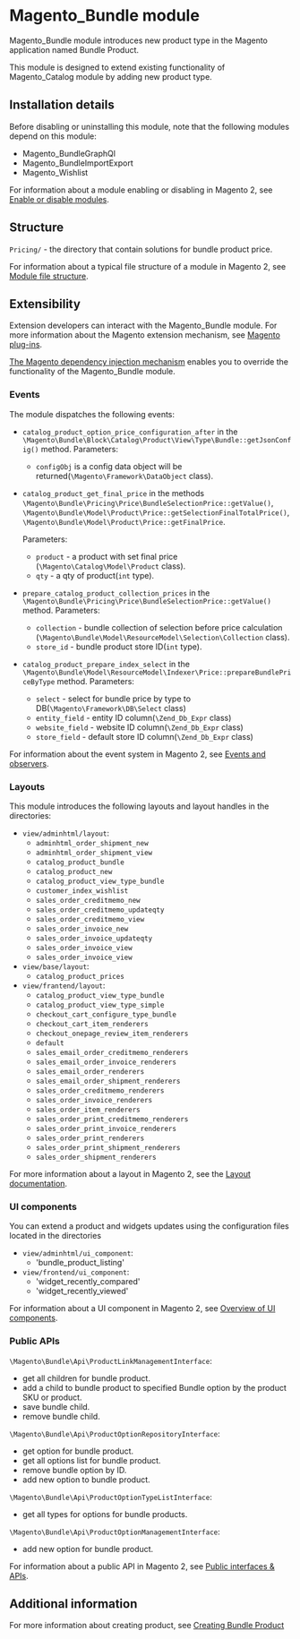 # Magento_Bundle module
Magento_Bundle module introduces new product type in the Magento application named Bundle Product.

This module is designed to extend existing functionality of Magento_Catalog module by adding new product type.

## Installation details

Before disabling or uninstalling this module, note that the following modules depend on this module:

- Magento_BundleGraphQl
- Magento_BundleImportExport
- Magento_Wishlist

For information about a module enabling or disabling in Magento 2, see [Enable or disable modules](https://devdocs.magento.com/guides/v2.4/install-gde/install/cli/install-cli-subcommands-enable.html).

## Structure

`Pricing/` - the directory that contain solutions for bundle product price.

For information about a typical file structure of a module in Magento 2, see [Module file structure](http://devdocs.magento.com/guides/v2.4/extension-dev-guide/build/module-file-structure.html#module-file-structure).

## Extensibility

Extension developers can interact with the Magento_Bundle module. For more information about the Magento extension mechanism, see [Magento plug-ins](http://devdocs.magento.com/guides/v2.4/extension-dev-guide/plugins.html).

[The Magento dependency injection mechanism](http://devdocs.magento.com/guides/v2.4/extension-dev-guide/depend-inj.html) enables you to override the functionality of the Magento_Bundle module.

### Events

The module dispatches the following events:

 - `catalog_product_option_price_configuration_after` in the `\Magento\Bundle\Block\Catalog\Product\View\Type\Bundle::getJsonConfig()` method. Parameters:
    - `configObj` is a config data object will be returned(`\Magento\Framework\DataObject` class).
- `catalog_product_get_final_price` in the methods `\Magento\Bundle\Pricing\Price\BundleSelectionPrice::getValue()`, `\Magento\Bundle\Model\Product\Price::getSelectionFinalTotalPrice()`, `\Magento\Bundle\Model\Product\Price::getFinalPrice`. 
  
    Parameters:
    - `product` - a product with set final price (`\Magento\Catalog\Model\Product` class).
    - `qty` - a qty of product(`int` type).
- `prepare_catalog_product_collection_prices` in the `\Magento\Bundle\Pricing\Price\BundleSelectionPrice::getValue()` method. Parameters:
    - `collection` - bundle collection of selection before price calculation (`\Magento\Bundle\Model\ResourceModel\Selection\Collection` class).
    - `store_id` - bundle product store ID(`int` type).
- `catalog_product_prepare_index_select` in the `\Magento\Bundle\Model\ResourceModel\Indexer\Price::prepareBundlePriceByType` method. Parameters:
    - `select` - select for bundle price by type to DB(`\Magento\Framework\DB\Select` class)
    - `entity_field` - entity ID column(`\Zend_Db_Expr` class)
    - `website_field` - website ID column(`\Zend_Db_Expr` class)
    - `store_field` - default store ID column(`\Zend_Db_Expr` class)

For information about the event system in Magento 2, see [Events and observers](http://devdocs.magento.com/guides/v2.4/extension-dev-guide/events-and-observers.html#events).

### Layouts

This module introduces the following layouts and layout handles in the directories:
- `view/adminhtml/layout`:
    - `adminhtml_order_shipment_new`
    - `adminhtml_order_shipment_view`
    - `catalog_product_bundle`
    - `catalog_product_new`
    - `catalog_product_view_type_bundle`
    - `customer_index_wishlist`
    - `sales_order_creditmemo_new`
    - `sales_order_creditmemo_updateqty`
    - `sales_order_creditmemo_view`
    - `sales_order_invoice_new`
    - `sales_order_invoice_updateqty`
    - `sales_order_invoice_view`
    - `sales_order_invoice_view`
- `view/base/layout`:
  - `catalog_product_prices`
- `view/frantend/layout`:
    - `catalog_product_view_type_bundle`
    - `catalog_product_view_type_simple`
    - `checkout_cart_configure_type_bundle`
    - `checkout_cart_item_renderers`
    - `checkout_onepage_review_item_renderers`
    - `default`
    - `sales_email_order_creditmemo_renderers`
    - `sales_email_order_invoice_renderers`
    - `sales_email_order_renderers`
    - `sales_email_order_shipment_renderers`
    - `sales_order_creditmemo_renderers`
    - `sales_order_invoice_renderers`
    - `sales_order_item_renderers`
    - `sales_order_print_creditmemo_renderers`
    - `sales_order_print_invoice_renderers`
    - `sales_order_print_renderers`
    - `sales_order_print_shipment_renderers`
    - `sales_order_shipment_renderers`

For more information about a layout in Magento 2, see the [Layout documentation](http://devdocs.magento.com/guides/v2.4/frontend-dev-guide/layouts/layout-overview.html).

### UI components

You can extend a product and widgets updates using the configuration files located in the directories 
- `view/adminhtml/ui_component`:
    - 'bundle_product_listing'
- `view/frontend/ui_component`:
    - 'widget_recently_compared'
    - 'widget_recently_viewed'

For information about a UI component in Magento 2, see [Overview of UI components](http://devdocs.magento.com/guides/v2.4/ui_comp_guide/bk-ui_comps.html).

### Public APIs

`\Magento\Bundle\Api\ProductLinkManagementInterface`:

- get all children for bundle product.
- add a child to bundle product to specified Bundle option by the product SKU or product.
- save bundle child.
- remove bundle child.

`\Magento\Bundle\Api\ProductOptionRepositoryInterface`:

- get option for bundle product.
- get all options list for bundle product.
- remove bundle option by ID.
- add new option to bundle product.

`\Magento\Bundle\Api\ProductOptionTypeListInterface`:
- get all types for options for bundle products.

`\Magento\Bundle\Api\ProductOptionManagementInterface`:
- add new option for bundle product.

For information about a public API in Magento 2, see [Public interfaces & APIs](http://devdocs.magento.com/guides/v2.4/extension-dev-guide/api-concepts.html).

## Additional information


For more information about creating product, see [Creating Bundle Product](https://docs.magento.com/user-guide/catalog/product-create-bundle.html)
